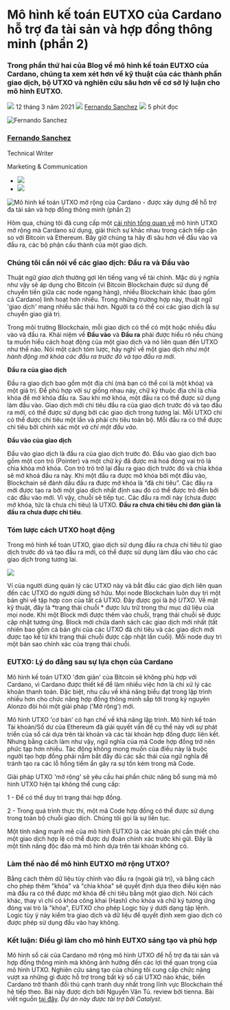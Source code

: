 # Mô hình kế toán EUTXO của Cardano hỗ trợ đa tài sản và hợp đồng thông minh (phần 2)

### **Trong phần thứ hai của Blog về mô hình kế toán EUTXO của Cardano, chúng ta xem xét hơn về kỹ thuật của các thành phần giao dịch, bộ UTXO và nghiên cứu sâu hơn về cơ sở lý luận cho mô hình EUTXO.**

![](img/2021-03-12-cardanos-extended-utxo-accounting-model-part-2.002.png) 12 tháng 3 năm 2021 ![](img/2021-03-12-cardanos-extended-utxo-accounting-model-part-2.002.png) [Fernando Sanchez](tmp//en/blog/authors/fernando-sanchez/page-1/) ![](img/2021-03-12-cardanos-extended-utxo-accounting-model-part-2.003.png) 5 phút đọc

![Fernando Sanchez](img/2021-03-12-cardanos-extended-utxo-accounting-model-part-2.004.png)[](tmp//en/blog/authors/fernando-sanchez/page-1/)

### [**Fernando Sanchez**](tmp//en/blog/authors/fernando-sanchez/page-1/)

Technical Writer

Marketing &amp; Communication

- ![](img/2021-03-12-cardanos-extended-utxo-accounting-model-part-2.005.png)[](mailto:fernando.sanchez@iohk.io "Email")
- ![](img/2021-03-12-cardanos-extended-utxo-accounting-model-part-2.006.png)[](https://www.linkedin.com/in/linkedinsanchezf/ "LinkedIn")

![Mô hình kế toán UTXO mở rộng của Cardano - được xây dựng để hỗ trợ đa tài sản và hợp đồng thông minh (phần 2)](img/2021-03-12-cardanos-extended-utxo-accounting-model-part-2.007.jpeg)

Hôm qua, chúng tôi đã cung cấp một [cái nhìn tổng quan về](https://iohk.io/en/blog/posts/2021/03/11/cardanos-extended-utxo-accounting-model/) mô hình UTXO mở rộng mà Cardano sử dụng, giải thích sự khác nhau trong cách tiếp cận so với Bitcoin và Ethereum. Bây giờ chúng ta hãy đi sâu hơn về đầu vào và đầu ra, các bộ phận cấu thành của một giao dịch.

### **Chúng tôi cần nói về các giao dịch: Đầu ra và Đầu vào**

Thuật ngữ *giao dịch* thường gợi lên tiếng vang về tài chính. Mặc dù ý nghĩa như vậy sẽ áp dụng cho Bitcoin (vì Bitcoin Blockchain được sử dụng để chuyển tiền giữa các node ngang hàng), nhiều Blockchain khác (bao gồm cả Cardano) linh hoạt hơn nhiều. Trong những trường hợp này, thuật ngữ 'giao dịch' mang nhiều sắc thái hơn. Người ta có thể coi các giao dịch là sự chuyển giao giá trị.

Trong môi trường Blockchain, mỗi giao dịch có thể có một hoặc nhiều đầu vào và đầu ra. Khái niệm về **Đầu vào** và **Đầu ra** phải được hiểu rõ nếu chúng ta muốn hiểu cách hoạt động của một giao dịch và nó liên quan đến UTXO như thế nào. Nói một cách tóm lược, hãy nghĩ về một giao dịch như *một hành động mở khóa các đầu ra trước đó và tạo đầu ra mới*.

**Đầu ra của giao dịch**

Đầu ra giao dịch bao gồm một địa chỉ (mà bạn có thể coi là một khóa) và một giá trị. Để phù hợp với sự giống nhau này, chữ ký thuộc địa chỉ là chìa khóa để mở khóa đầu ra. Sau khi mở khóa, một đầu ra có thể được sử dụng làm đầu vào. Giao dịch mới chi tiêu đầu ra của giao dịch trước đó và tạo đầu ra mới, có thể được sử dụng bởi các giao dịch trong tương lai. Mỗi UTXO chỉ có thể được chi tiêu một lần và phải chi tiêu toàn bộ. Mỗi đầu ra có thể được chi tiêu bởi chính xác một *và chỉ một đầu vào.*

**Đầu vào của giao dịch**

Đầu vào giao dịch là đầu ra của giao dịch trước đó. Đầu vào giao dịch bao gồm một con trỏ (Pointer) và một chữ ký đã được mã hoá đóng vai trò là chìa khóa mở khóa. Con trỏ trỏ trở lại đầu ra giao dịch trước đó và chìa khóa sẽ mở khoá đầu ra này. Khi một đầu ra được mở khóa bởi một đầu vào, Blockchain sẽ đánh dấu đầu ra được mở khóa là “đã chi tiêu”. Các đầu ra mới được tạo ra bởi một giao dịch nhất định sau đó có thể được trỏ đến bởi các đầu vào mới. Vì vậy, chuỗi sẽ tiếp tục. Các đầu ra mới này (chưa được mở khóa, tức là chưa chi tiêu) là UTXO. **Đầu ra chưa chi tiêu chỉ đơn giản là đầu ra chưa được chi tiêu**.

### **Tóm lược cách UTXO hoạt động**

Trong mô hình kế toán UTXO, giao dịch sử dụng đầu ra chưa chi tiêu từ giao dịch trước đó và tạo đầu ra mới, có thể được sử dụng làm đầu vào cho các giao dịch trong tương lai.

![](img/2021-03-12-cardanos-extended-utxo-accounting-model-part-2.008.png)

Ví của người dùng quản lý các UTXO này và bắt đầu các giao dịch liên quan đến các UTXO do người dùng sở hữu. Mọi node Blockchain luôn duy trì một bản ghi về tập hợp con của tất cả UTXO. Đây được gọi là *bộ UTXO*. Về mặt kỹ thuật, đây là *trạng thái chuỗi * được lưu trữ trong thư mục dữ liệu của mọi node. Khi một Block mới được thêm vào chuỗi, trạng thái chuỗi sẽ được cập nhật tương ứng. Block mới chứa danh sách các giao dịch mới nhất (tất nhiên bao gồm cả bản ghi của các UTXO đã chi tiêu và các giao dịch mới được tạo kể từ khi trạng thái chuỗi được cập nhật lần cuối). Mỗi node duy trì một bản sao chính xác của trạng thái chuỗi.

### **EUTXO: Lý do đằng sau sự lựa chọn của Cardano**

Mô hình kế toán UTXO 'đơn giản' của Bitcoin sẽ không phù hợp với Cardano, vì Cardano được thiết kế để làm nhiều việc hơn là chỉ xử lý các khoản thanh toán. Đặc biệt, nhu cầu về khả năng biểu đạt trong lập trình nhiều hơn cho chức năng hợp đồng thông minh sắp tới trong kỷ nguyên Alonzo đòi hỏi một giải pháp ('Mở rộng') mới.

Mô hình UTXO 'cơ bản' có hạn chế về khả năng lập trình. Mô hình kế toán Tài khoản/Số dư của Ethereum đã giải quyết vấn đề cụ thể này với sự phát triển của sổ cái dựa trên tài khoản và các tài khoản hợp đồng được liên kết. Nhưng bằng cách làm như vậy, ngữ nghĩa của mã Code hợp đồng trở nên phức tạp hơn nhiều. Tác động không mong muốn của điều này là buộc người tạo hợp đồng phải nắm bắt đầy đủ các sắc thái của ngữ nghĩa để tránh tạo ra các lỗ hổng tiềm ẩn gây ra sự tốn kém trong mã Code.

Giải pháp UTXO 'mở rộng' sẽ yêu cầu hai phần chức năng bổ sung mà mô hình UTXO hiện tại không thể cung cấp:

1 - Để có thể duy trì trạng thái hợp đồng.

2 - Trong quá trình thực thi, một mã Code hợp đồng có thể được sử dụng trong toàn bộ chuỗi giao dịch. Chúng tôi gọi là sự liên tục.

Một tính năng mạnh mẽ của mô hình EUTXO là các khoản phí cần thiết cho một giao dịch hợp lệ có thể được dự đoán chính xác trước khi gửi. Đây là một tính năng độc đáo mà mô hình dựa trên tài khoản không có.

### **Làm thế nào để mô hình EUTXO mở rộng UTXO?**

Bằng cách thêm dữ liệu tùy chỉnh vào đầu ra (ngoài giá trị), và bằng cách cho phép thêm "khóa" và "chìa khóa" sẽ quyết định dựa theo điều kiện nào mà đầu ra có thể được mở khóa để chi tiêu bằng một giao dịch. Nói cách khác, thay vì chỉ có khóa công khai (Hash) cho khóa và chữ ký tương ứng đóng vai trò là "khóa", EUTXO cho phép Logic tùy ý dưới dạng tập lệnh. Logic tùy ý này kiểm tra giao dịch và dữ liệu để quyết định xem giao dịch có được phép sử dụng đầu vào hay không.

### **Kết luận: Điều gì làm cho mô hình EUTXO sáng tạo và phù hợp**

Mô hình sổ cái của Cardano mở rộng mô hình UTXO để hỗ trợ đa tài sản và hợp đồng thông minh mà không ảnh hưởng đến các lợi thế quan trọng của mô hình UTXO. Nghiên cứu sáng tạo của chúng tôi cung cấp chức năng vượt xa những gì được hỗ trợ trong bất kỳ sổ cái UTXO nào khác, biến Cardano trở thành đối thủ cạnh tranh duy nhất trong lĩnh vực Blockchain thế hệ tiếp theo. Bài này được dịch bởi Nguyễn Văn Tú. review bởi tienna. Bài viết nguồn [tại đây](https://iohk.io/en/blog/posts/2021/03/12/cardanos-extended-utxo-accounting-model-part-2). *Dự án này được tài trợ bởi Catalyst*.
